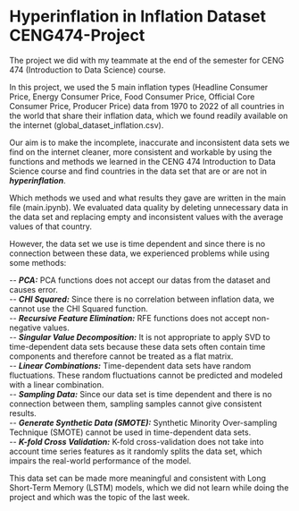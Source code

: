 # Hyperinflation in Inflation Dataset CENG474-Project
The project we did with my teammate at the end of the semester for CENG 474 (Introduction to Data Science) course.  

In this project, we used the 5 main inflation types (Headline Consumer Price, Energy Consumer Price, Food Consumer Price, Official Core Consumer Price, Producer Price) data from 1970 to 2022 of all countries in the world that share their inflation data, which we found readily available on the internet (global_dataset_inflation.csv).

Our aim is to make the incomplete, inaccurate and inconsistent data sets we find on the internet cleaner, more consistent and workable by using the functions and methods we learned in the CENG 474 Introduction to Data Science course and find countries in the data set that are or are not in _**hyperinflation**_.

Which methods we used and what results they gave are written in the main file (main.ipynb). We evaluated data quality by deleting unnecessary data in the data set and replacing empty and inconsistent values with the average values of that country.

However, the data set we use is time dependent and since there is no connection between these data, we experienced problems while using some methods:

-- _**PCA:**_ PCA functions does not accept our datas from the dataset and causes error.  
-- _**CHI Squared:**_ Since there is no correlation between inflation data, we cannot use the CHI Squared function.  
-- _**Recursive Feature Elimination:**_ RFE functions does not accept non-negative values.  
-- _**Singular Value Decomposition:**_ It is not appropriate to apply SVD to time-dependent data sets because these data sets often contain time components and therefore cannot be treated as a flat matrix.  
-- _**Linear Combinations:**_ Time-dependent data sets have random fluctuations. These random fluctuations cannot be predicted and modeled with a linear combination.  
-- _**Sampling Data:**_ Since our data set is time dependent and there is no connection between them, sampling samples cannot give consistent results.  
-- _**Generate Synthetic Data (SMOTE):**_ Synthetic Minority Over-sampling Technique (SMOTE) cannot be used in time-dependent data sets.  
-- _**K-fold Cross Validation:**_ K-fold cross-validation does not take into account time series features as it randomly splits the data set, which impairs the real-world performance of the model.

This data set can be made more meaningful and consistent with Long Short-Term Memory (LSTM) models, which we did not learn while doing the project and which was the topic of the last week.
